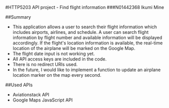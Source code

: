 #HTTP5203 API project - Find flight information
###N01442368 Ikumi Mine

##Summary
 * This application allows a user to search their flight information which includes airports, airlines, and schedule. A user can search flight information by flight number and available information will be displayed accordingly. If the flight's location information is available, the real-time location of the airplane will be marked on the Google Map.
 * The flight date input is not working yet.
 * All API access keys are included in the code.
 * There is no redirect URIs used.
 * In the future, I would like to implement a function to update an airplane location marker on the map every second.

##Used APIs
 * Aviationstack API 
 * Google Maps JavaScript API

